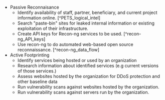   * Passive Reconnaisance 
    * Identify availability of staff, partner, beneficiary, and current project information online. [^PETS_logical_intel]
    * Search "paste-bin" sites for leaked internal information or existing exploitation of their infrastructure.
    * Create API keys for Recon-ng services to be used. [^recon-ng_API_keys]
    * Use recon-ng to do automated web-based open source reconnaissance. [^recon-ng_data_flow]
  * Active Footprinting
    * Identify services being hosted or used by an organization
    * Research information about identified services (e.g current versions of those services.)
    * Assess websites hosted by the organization for DDoS protection and other baseline data
    * Run vulnerability scans against websites hosted by the organization.
    * Run vulnerability scans against servers run by the organization.


